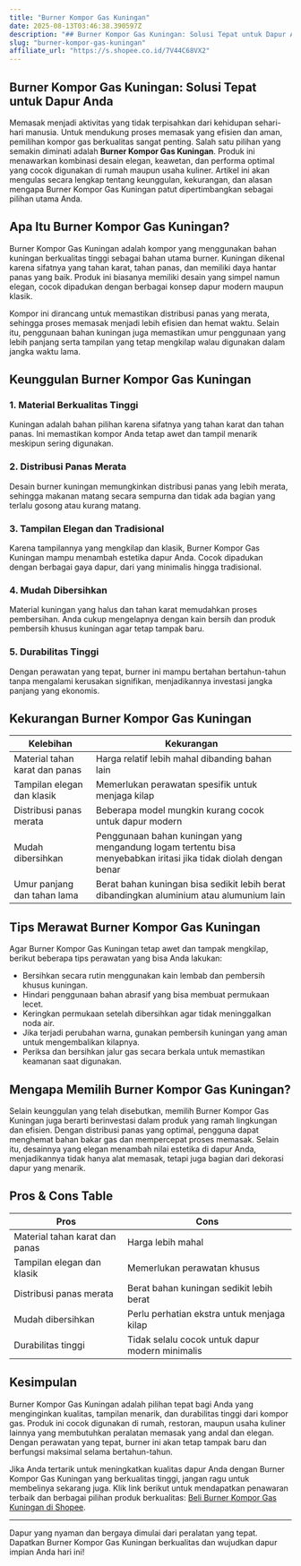 ```yaml
---
title: "Burner Kompor Gas Kuningan"
date: 2025-08-13T03:46:38.390597Z
description: "## Burner Kompor Gas Kuningan: Solusi Tepat untuk Dapur Anda..."
slug: "burner-kompor-gas-kuningan"
affiliate_url: "https://s.shopee.co.id/7V44C68VX2"
---
```

## Burner Kompor Gas Kuningan: Solusi Tepat untuk Dapur Anda

Memasak menjadi aktivitas yang tidak terpisahkan dari kehidupan sehari-hari manusia. Untuk mendukung proses memasak yang efisien dan aman, pemilihan kompor gas berkualitas sangat penting. Salah satu pilihan yang semakin diminati adalah **Burner Kompor Gas Kuningan**. Produk ini menawarkan kombinasi desain elegan, keawetan, dan performa optimal yang cocok digunakan di rumah maupun usaha kuliner. Artikel ini akan mengulas secara lengkap tentang keunggulan, kekurangan, dan alasan mengapa Burner Kompor Gas Kuningan patut dipertimbangkan sebagai pilihan utama Anda.

## Apa Itu Burner Kompor Gas Kuningan?

Burner Kompor Gas Kuningan adalah kompor yang menggunakan bahan kuningan berkualitas tinggi sebagai bahan utama burner. Kuningan dikenal karena sifatnya yang tahan karat, tahan panas, dan memiliki daya hantar panas yang baik. Produk ini biasanya memiliki desain yang simpel namun elegan, cocok dipadukan dengan berbagai konsep dapur modern maupun klasik.

Kompor ini dirancang untuk memastikan distribusi panas yang merata, sehingga proses memasak menjadi lebih efisien dan hemat waktu. Selain itu, penggunaan bahan kuningan juga memastikan umur penggunaan yang lebih panjang serta tampilan yang tetap mengkilap walau digunakan dalam jangka waktu lama.

## Keunggulan Burner Kompor Gas Kuningan

### 1. Material Berkualitas Tinggi
Kuningan adalah bahan pilihan karena sifatnya yang tahan karat dan tahan panas. Ini memastikan kompor Anda tetap awet dan tampil menarik meskipun sering digunakan.

### 2. Distribusi Panas Merata
Desain burner kuningan memungkinkan distribusi panas yang lebih merata, sehingga makanan matang secara sempurna dan tidak ada bagian yang terlalu gosong atau kurang matang.

### 3. Tampilan Elegan dan Tradisional
Karena tampilannya yang mengkilap dan klasik, Burner Kompor Gas Kuningan mampu menambah estetika dapur Anda. Cocok dipadukan dengan berbagai gaya dapur, dari yang minimalis hingga tradisional.

### 4. Mudah Dibersihkan
Material kuningan yang halus dan tahan karat memudahkan proses pembersihan. Anda cukup mengelapnya dengan kain bersih dan produk pembersih khusus kuningan agar tetap tampak baru.

### 5. Durabilitas Tinggi
Dengan perawatan yang tepat, burner ini mampu bertahan bertahun-tahun tanpa mengalami kerusakan signifikan, menjadikannya investasi jangka panjang yang ekonomis.

## Kekurangan Burner Kompor Gas Kuningan

| Kelebihan                                          | Kekurangan                                               |
|------------------------------------------------------|---------------------------------------------------------|
| Material tahan karat dan panas                        | Harga relatif lebih mahal dibanding bahan lain       |
| Tampilan elegan dan klasik                           | Memerlukan perawatan spesifik untuk menjaga kilap   |
| Distribusi panas merata                              | Beberapa model mungkin kurang cocok untuk dapur modern |
| Mudah dibersihkan                                   | Penggunaan bahan kuningan yang mengandung logam tertentu bisa menyebabkan iritasi jika tidak diolah dengan benar |
| Umur panjang dan tahan lama                         | Berat bahan kuningan bisa sedikit lebih berat dibandingkan aluminium atau alumunium lain |

## Tips Merawat Burner Kompor Gas Kuningan

Agar Burner Kompor Gas Kuningan tetap awet dan tampak mengkilap, berikut beberapa tips perawatan yang bisa Anda lakukan:

- Bersihkan secara rutin menggunakan kain lembab dan pembersih khusus kuningan.
- Hindari penggunaan bahan abrasif yang bisa membuat permukaan lecet.
- Keringkan permukaan setelah dibersihkan agar tidak meninggalkan noda air.
- Jika terjadi perubahan warna, gunakan pembersih kuningan yang aman untuk mengembalikan kilapnya.
- Periksa dan bersihkan jalur gas secara berkala untuk memastikan keamanan saat digunakan.

## Mengapa Memilih Burner Kompor Gas Kuningan?

Selain keunggulan yang telah disebutkan, memilih Burner Kompor Gas Kuningan juga berarti berinvestasi dalam produk yang ramah lingkungan dan efisien. Dengan distribusi panas yang optimal, pengguna dapat menghemat bahan bakar gas dan mempercepat proses memasak. Selain itu, desainnya yang elegan menambah nilai estetika di dapur Anda, menjadikannya tidak hanya alat memasak, tetapi juga bagian dari dekorasi dapur yang menarik.

## Pros & Cons Table

| **Pros**                           | **Cons**                              |
|------------------------------------|-------------------------------------|
| Material tahan karat dan panas     | Harga lebih mahal                 |
| Tampilan elegan dan klasik        | Memerlukan perawatan khusus      |
| Distribusi panas merata           | Berat bahan kuningan sedikit lebih berat |
| Mudah dibersihkan                  | Perlu perhatian ekstra untuk menjaga kilap |
| Durabilitas tinggi                | Tidak selalu cocok untuk dapur modern minimalis |

## Kesimpulan

Burner Kompor Gas Kuningan adalah pilihan tepat bagi Anda yang menginginkan kualitas, tampilan menarik, dan durabilitas tinggi dari kompor gas. Produk ini cocok digunakan di rumah, restoran, maupun usaha kuliner lainnya yang membutuhkan peralatan memasak yang andal dan elegan. Dengan perawatan yang tepat, burner ini akan tetap tampak baru dan berfungsi maksimal selama bertahun-tahun.

Jika Anda tertarik untuk meningkatkan kualitas dapur Anda dengan Burner Kompor Gas Kuningan yang berkualitas tinggi, jangan ragu untuk membelinya sekarang juga. Klik link berikut untuk mendapatkan penawaran terbaik dan berbagai pilihan produk berkualitas: [Beli Burner Kompor Gas Kuningan di Shopee](https://s.shopee.co.id/7V44C68VX2).

---

Dapur yang nyaman dan bergaya dimulai dari peralatan yang tepat. Dapatkan Burner Kompor Gas Kuningan berkualitas dan wujudkan dapur impian Anda hari ini!